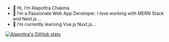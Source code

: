 - 👋 Hi, I’m Alapottra Chakma
- 👀 I’m a Passionate Web App Developer. I love working with MERN Stack and Next.js ...
- 🌱 I’m currently learning Vue.js Nuxt.js...

[![Alapottra's GitHub stats](https://github-readme-stats.vercel.app/api?username=Alapottra-troj1n)](https://github.com/anuraghazra/github-readme-stats)
